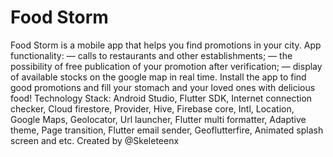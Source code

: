 # Food Storm
Food Storm is a mobile app that helps you find promotions in your city.
App functionality: — calls to restaurants and other establishments; — the possibility of free publication of your promotion after verification; — display of available stocks on the google map in real time.
Install the app to find good promotions and fill your stomach and your loved ones with delicious food!
Technology Stack: Android Studio, Flutter SDK, Internet connection checker, Cloud firestore, Provider, Hive, Firebase core, Intl, Location, Google Maps, Geolocator, Url launcher, Flutter multi formatter, Adaptive theme, Page transition, Flutter email sender, Geoflutterfire, Animated splash screen and etc.
Created by @Skeleteenx

